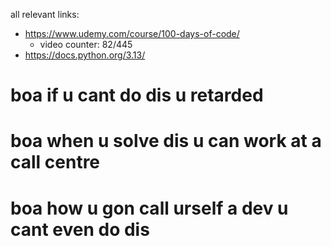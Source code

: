 all relevant links:
- https://www.udemy.com/course/100-days-of-code/
  - video counter: 82/445
- https://docs.python.org/3.13/

# boa if u cant do dis u retarded

# boa when u solve dis u can work at a call centre

# boa how u gon call urself a dev u cant even do dis
